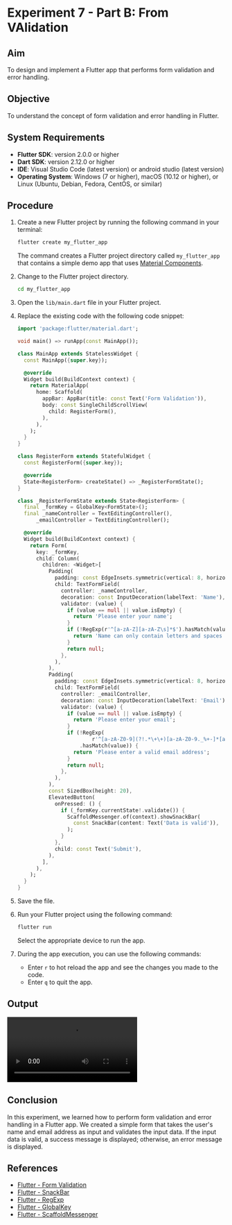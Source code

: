 # Experiment 7 - Part B:  **From VAlidation**

## Aim
To design and implement a Flutter app that performs form validation and error handling.

## Objective
To understand the concept of form validation and error handling in Flutter.

## System Requirements
- **Flutter SDK**: version 2.0.0 or higher
- **Dart SDK**: version 2.12.0 or higher
- **IDE**: Visual Studio Code (latest version) or android studio (latest version)
- **Operating System**: Windows (7 or higher), macOS (10.12 or higher), or Linux (Ubuntu, Debian, Fedora, CentOS, or similar)

## Procedure

1. Create a new Flutter project by running the following command in your terminal:
    ```cmd
    flutter create my_flutter_app
    ```
    The command creates a Flutter project directory called `my_flutter_app` that contains a simple demo app that uses [Material Components](https://m3.material.io/components).

2. Change to the Flutter project directory.
    ```cmd
    cd my_flutter_app
    ```
3. Open the `lib/main.dart` file in your Flutter project.

4. Replace the existing code with the following code snippet:
    ```dart
    import 'package:flutter/material.dart';

    void main() => runApp(const MainApp());

    class MainApp extends StatelessWidget {
      const MainApp({super.key});

      @override
      Widget build(BuildContext context) {
        return MaterialApp(
          home: Scaffold(
            appBar: AppBar(title: const Text('Form Validation')),
            body: const SingleChildScrollView(
              child: RegisterForm(),
            ),
          ),
        );
      }
    }

    class RegisterForm extends StatefulWidget {
      const RegisterForm({super.key});

      @override
      State<RegisterForm> createState() => _RegisterFormState();
    }

    class _RegisterFormState extends State<RegisterForm> {
      final _formKey = GlobalKey<FormState>();
      final _nameController = TextEditingController(),
          _emailController = TextEditingController();

      @override
      Widget build(BuildContext context) {
        return Form(
          key: _formKey,
          child: Column(
            children: <Widget>[
              Padding(
                padding: const EdgeInsets.symmetric(vertical: 8, horizontal: 16),
                child: TextFormField(
                  controller: _nameController,
                  decoration: const InputDecoration(labelText: 'Name'),
                  validator: (value) {
                    if (value == null || value.isEmpty) {
                      return 'Please enter your name';
                    }
                    if (!RegExp(r'^[a-zA-Z][a-zA-Z\s]*$').hasMatch(value)) {
                      return 'Name can only contain letters and spaces in between';
                    }
                    return null;
                  },
                ),
              ),
              Padding(
                padding: const EdgeInsets.symmetric(vertical: 8, horizontal: 16),
                child: TextFormField(
                  controller: _emailController,
                  decoration: const InputDecoration(labelText: 'Email'),
                  validator: (value) {
                    if (value == null || value.isEmpty) {
                      return 'Please enter your email';
                    }
                    if (!RegExp(
                            r'^[a-zA-Z0-9](?!.*\+\+)[a-zA-Z0-9._%+-]*[a-zA-Z0-9]@[a-zA-Z0-9-]+(?:\.[a-zA-Z0-9-]+)*$')
                        .hasMatch(value)) {
                      return 'Please enter a valid email address';
                    }
                    return null;
                  },
                ),
              ),
              const SizedBox(height: 20),
              ElevatedButton(
                onPressed: () {
                  if (_formKey.currentState!.validate()) {
                    ScaffoldMessenger.of(context).showSnackBar(
                      const SnackBar(content: Text('Data is valid')),
                    );
                  }
                },
                child: const Text('Submit'),
              ),
            ],
          ),
        );
      }
    }
    ```

5. Save the file.

6. Run your Flutter project using the following command:
    ```cmd
    flutter run
    ```
    Select the appropriate device to run the app.

7. During the app execution, you can use the following commands:
    - Enter `r` to hot reload the app and see the changes you made to the code.
    - Enter `q` to quit the app.


## Output
<video controls src="exp_7_b_output.mp4" title="Form Validation"></video>


## Conclusion
In this experiment, we learned how to perform form validation and error handling in a Flutter app. We created a simple form that takes the user's name and email address as input and validates the input data. If the input data is valid, a success message is displayed; otherwise, an error message is displayed.


## References
- [Flutter - Form Validation](https://flutter.dev/docs/cookbook/forms/validation)
- [Flutter - SnackBar](https://api.flutter.dev/flutter/material/SnackBar-class.html)
- [Flutter - RegExp](https://api.flutter.dev/flutter/dart-core/RegExp-class.html)
- [Flutter - GlobalKey](https://api.flutter.dev/flutter/widgets/GlobalKey-class.html)
- [Flutter - ScaffoldMessenger](https://api.flutter.dev/flutter/material/ScaffoldMessenger-class.html)

